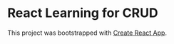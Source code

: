 # React Learning for CRUD

This project was bootstrapped with [Create React App](https://github.com/facebook/create-react-app).

